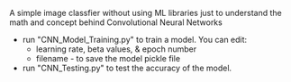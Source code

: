 A simple image classfier without using ML libraries just to understand the math and concept behind Convolutional Neural Networks
- run "CNN_Model_Training.py" to train a model. You can edit:
  - learning rate, beta values, & epoch number
  - filename - to save the model pickle file
- run "CNN_Testing.py" to test the accuracy of the model.
